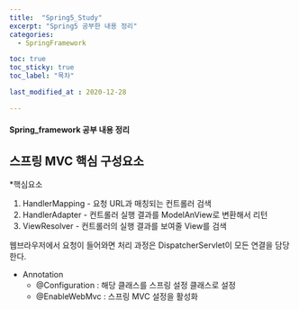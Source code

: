 ```yaml
---
title:  "Spring5_Study"
excerpt: "Spring5 공부한 내용 정리"
categories:
  - SpringFramework

toc: true
toc_sticky: true
toc_label: "목차"

last_modified_at : 2020-12-28

---
```


#### Spring_framework 공부 내용 정리

## 스프링 MVC 핵심 구성요소

*핵심요소
  1. HandlerMapping 
    - 요청 URL과 매칭되는 컨트롤러 검색
  2. HandlerAdapter
    - 컨트롤러 실행 결과를 ModelAnView로 변환해서 리턴
  3. ViewResolver
    - 컨트롤러의 실행 결과를 보여줄 View를 검색

웹브라우저에서 요청이 들어와면 처리 과정은 DispatcherServlet이 모든 연결을 담당한다.

* Annotation
    - @Configuration : 해당 클래스를 스프링 설정 클래스로 설정
    - @EnableWebMvc : 스프링 MVC 설정을 활성화
    
